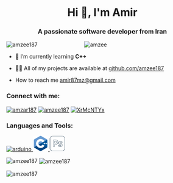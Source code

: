 <h1 align="center">Hi 👋, I'm Amir</h1>
<h3 align="center">A passionate software developer from Iran</h3>

<img align="right" alt="amzee" width = "300" src="https://gifdb.com/images/high/coding-animated-laptop-flow-stream-ja04010rm5o68zfk.gif">

<p align="left"> <img src="https://komarev.com/ghpvc/?username=amzee187&label=Profile%20views&color=0e75b6&style=flat" alt="amzee187" /> </p>

- 🌱 I’m currently learning **C++**

- 👨‍💻 All of my projects are available at [github.com/amzee187](github.com/amzee187)

- How to reach me [amir87mz@gmail.com](amir87mz@gmail.com)

<h3 align="left">Connect with me:</h3>
<p align="left">
<a href="https://twitter.com/amzar187" target="blank"><img align="center" src="https://raw.githubusercontent.com/rahuldkjain/github-profile-readme-generator/master/src/images/icons/Social/twitter.svg" alt="amzar187" height="30" width="40" /></a>
<a href="https://instagram.com/amzee187" target="blank"><img align="center" src="https://raw.githubusercontent.com/rahuldkjain/github-profile-readme-generator/master/src/images/icons/Social/instagram.svg" alt="amzee187" height="30" width="40" /></a>
<a href="https://discord.gg/XrMcNTYx" target="blank"><img align="center" src="https://raw.githubusercontent.com/rahuldkjain/github-profile-readme-generator/master/src/images/icons/Social/discord.svg" alt="XrMcNTYx" height="30" width="40" /></a>
</p>

<h3 align="left">Languages and Tools:</h3>
<p align="left"> <a href="https://www.arduino.cc/" target="_blank" rel="noreferrer"> <img src="https://cdn.worldvectorlogo.com/logos/arduino-1.svg" alt="arduino" width="40" height="40"/> </a> <a href="https://www.w3schools.com/cpp/" target="_blank" rel="noreferrer"> <img src="https://raw.githubusercontent.com/devicons/devicon/master/icons/cplusplus/cplusplus-original.svg" alt="cplusplus" width="40" height="40"/> </a> <a href="https://www.photoshop.com/en" target="_blank" rel="noreferrer"> <img src="https://raw.githubusercontent.com/devicons/devicon/master/icons/photoshop/photoshop-line.svg" alt="photoshop" width="40" height="40"/> </a> </p>

<p><img align="left" src="https://github-readme-stats.vercel.app/api/top-langs?username=amzee187&show_icons=true&locale=en&layout=compact" alt="amzee187" /></p>

<p>&nbsp;<img align="center" src="https://github-readme-stats.vercel.app/api?username=amzee187&show_icons=true&locale=en" alt="amzee187" /></p>

<p><img align="center" src="https://github-readme-streak-stats.herokuapp.com/?user=amzee187&" alt="amzee187" /></p>
